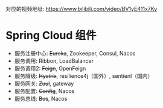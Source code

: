对应的视频地址: https://www.bilibili.com/video/BV1yE411x7Ky

# Spring Cloud 组件

- 服务注册中心: ~~Eureka~~, Zookeeper, Consul, Nacos
- 服务调用: Ribbon, LoadBalancer
- 服务调用2: ~~Feign~~, OpenFeign
- 服务降级: ~~Hystrix~~, resilience4j（国外）, sentienl（国内）
- 服务网关: ~~Zuul~~, gateway
- 服务配置: ~~Config~~, Nacos
- 服务总线: ~~Bus~~, Nacos

